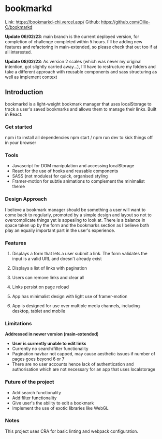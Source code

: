 # bookmarkd

Link: https://bookmarkd-chi.vercel.app/
Github: https://github.com/Ollie-C/bookmarkd

**Update 06/02/23**: main branch is the current deployed version, for completion of challenge completed within 5 hours. I'll be adding new features and refactoring in main-extended, so please check that out too if at all interested.

**Update 08/02/23**: As version 2 scales (which was never my original intention, got slightly carried away...), I'll have to restructure my folders and take a different approach with reusable components and sass structuring as well as implement context

## Introduction

bookmarkd is a light-weight bookmark manager that uses localStorage to track a user's saved bookmarks and allows them to manage their links. Built in React.

### Get started

npm i to install all dependencies
npm start / npm run dev to kick things off in your browser

### Tools
- Javascript for DOM manipulation and accessing localStorage
- React for the use of hooks and reusable components
- SASS (not modules) for quick, organised styling
- Framer-motion for subtle animations to complement the minimalist theme

### Design Approach
I believe a bookmark manager should be something a user will want to come back to regularly, promoted by a simple design and layout so not to overcomplicate things yet is appealing to look at. There is a balance in space taken up by the form and the bookmarks section as I believe both play an equally important part in the user's experience.

### Features

1. Displays a form that lets a user submit a link. The form validates the input is a valid URL and doesn't already exist

2. Displays a list of links with pagination

3. Users can remove links and clear all

4. Links persist on page reload

5. App has minimalist design with light use of framer-motion

6. App is designed for use over multiple media channels, including desktop, tablet and mobile

### Limitations

**Addressed in newer version (main-extended)**

- **User is currently unable to edit links**
- Currently no search/filter functionality
- Pagination navbar not capped, may cause aesthetic issues if number of pages goes beyond 6 or 7
- There are no user accounts hence lack of authentication and authorisation which are not necessary for an app that uses localstorage

### Future of the project
- Add search functionality
- Add filter functionality
- Give user's the ability to edit a bookmark
- Implement the use of exotic libraries like WebGL

### Notes

This project uses CRA for basic linting and webpack configuration.
